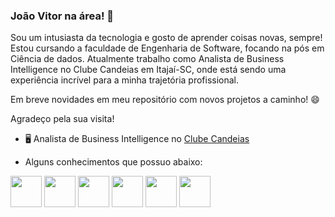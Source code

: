 ### João Vitor na área! 👋

Sou um intusiasta da tecnologia e gosto de aprender coisas novas, sempre! Estou cursando a faculdade de Engenharia de Software, focando na pós em Ciência de dados. Atualmente trabalho como Analista de Business Intelligence no Clube Candeias em Itajaí-SC, onde está sendo uma experiência incrível para a minha trajetória profissional.

Em breve novidades em meu repositório com novos projetos a caminho! 😄

Agradeço pela sua visita! 

 - 🖥️ Analista de Business Intelligence no [Clube Candeias](https://www.clubecandeias.com/)
 
 - Alguns conhecimentos que possuo abaixo:
<div style = "display: inline">
  <img widht='50' height ='50' src="https://cdn.jsdelivr.net/gh/devicons/devicon/icons/python/python-original.svg" />
  <img widht='50' height ='50' src="https://cdn.jsdelivr.net/gh/devicons/devicon/icons/mysql/mysql-original-wordmark.svg" />
  <img widht='50' height ='50' src="https://cdn.jsdelivr.net/gh/devicons/devicon/icons/cplusplus/cplusplus-original.svg" />
  <img widht='50' height ='50' src="https://cdn.jsdelivr.net/gh/devicons/devicon/icons/html5/html5-original.svg"/>
  <img widht='50' height ='50' src="https://cdn.jsdelivr.net/gh/devicons/devicon/icons/css3/css3-original.svg">
  <img widht='50' height ='50' src="https://cdn.jsdelivr.net/gh/devicons/devicon/icons/vscode/vscode-original.svg" />

